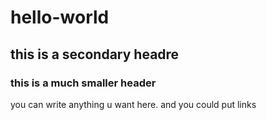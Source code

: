 # hello-world
## this is a secondary headre
### this is a much smaller header
you can write anything u want here.
and you could put links
